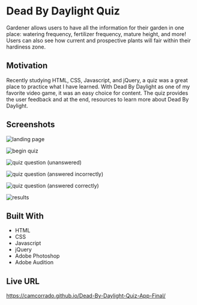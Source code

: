 # Dead By Daylight Quiz

Gardener allows users to have all the information for their garden in one place: watering frequency, fertilizer frequency, mature height, and more! Users can also see how current and prospective plants will fair within their hardiness zone.

## Motivation

Recently studying HTML, CSS, Javascript, and jQuery, a quiz was a great place to practice what I have learned. With Dead By Daylight as one of my favorite video game, it was an easy choice for content. The quiz provides the user feedback and at the end, resources to learn more about Dead By Daylight.

## Screenshots

![landing page](https://imgur.com/I9lcuvJ)

![begin quiz](https://imgur.com/PGcJaOS)

![quiz question (unanswered)](https://imgur.com/DIsbxtA)

![quiz question (answered incorrectly)](https://imgur.com/angiTOr)

![quiz question (answered correctly)](https://imgur.com/cmuLgZy)

![results](https://imgur.com/4OR7Trf)

## Built With

* HTML
* CSS
* Javascript
* jQuery
* Adobe Photoshop
* Adobe Audition


## Live URL

https://camcorrado.github.io/Dead-By-Daylight-Quiz-App-Final/